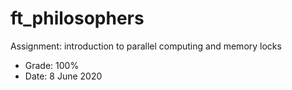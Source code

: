 # ft_philosophers

Assignment: introduction to parallel computing and memory locks

- Grade: 100%
- Date: 8 June 2020
